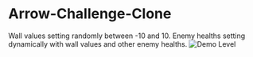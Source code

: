 # Arrow-Challenge-Clone
Wall values setting randomly between -10 and 10.
Enemy healths setting dynamically with wall values and other enemy healths.
![Demo Level](https://i.ibb.co/W5kkYPZ/gamess.png)
